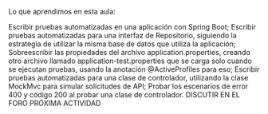 Lo que aprendimos en esta aula:

Escribir pruebas automatizadas en una aplicación con Spring Boot;
Escribir pruebas automatizadas para una interfaz de Repositorio, siguiendo la estrategia de utilizar la misma base de datos que utiliza la aplicación;
Sobreescribir las propiedades del archivo application.properties, creando otro archivo llamado application-test.properties que se carga solo cuando se ejecutan pruebas, usando la anotación @ActiveProfiles para eso;
Escribir pruebas automatizadas para una clase de controlador, utilizando la clase MockMvc para simular solicitudes de API;
Probar los escenarios de error 400 y código 200 al probar una clase de controlador.
 DISCUTIR EN EL FORO
PRÓXIMA ACTIVIDAD
